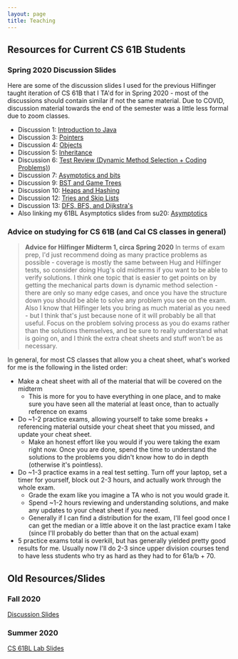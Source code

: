 ```yaml
---
layout: page
title: Teaching
---
```

## Resources for Current CS 61B Students
### Spring 2020 Discussion Slides
Here are some of the discussion slides I used for the previous Hilfinger taught iteration of CS 61B that I TA'd for in Spring 2020 - most of the discussions should contain similar if not the same material. Due to COVID, discussion material towards the end of the semester was a little less formal due to zoom classes. 
* Discussion 1: [Introduction to Java](https://docs.google.com/presentation/d/1jMOF3B0PNigePSyoJk9lAw-QA8XRKlzkiVGH_u1xOo4/edit?usp=sharing)
* Discussion 3: [Pointers](https://docs.google.com/presentation/d/1xzYI7uVcE-jwbIMFgS1qHG3PcWuqUOMCoN4mAv1MpHk/edit?usp=sharing)
* Discussion 4: [Objects](https://docs.google.com/presentation/d/16-BLSxvOGZ4iWqxX4rCWrNnBNlQtKXU1OuCd1RQ755c/edit?usp=sharing)
* Discussion 5: [Inheritance](https://docs.google.com/presentation/d/1qW72bwyEPeka_QD8Isd9lPRss92Q_NdoyjdqFmGL6Fw/edit?usp=sharing)
* Discussion 6: [Test Review (Dynamic Method Selection + Coding Problems)](https://docs.google.com/presentation/d/1usnYsnxqUU04_N5M4PDYPU8Tt-mQzfO0EaVdavApeZg/edit?usp=sharing))
* Discussion 7: [Asymptotics and bits](https://docs.google.com/presentation/d/1l4v-gLo7Fn9uKMg_Gdbj37VSVqEAF1P7vqb6NjjANEA/edit?usp=sharing)
* Discussion 9: [BST and Game Trees](https://docs.google.com/presentation/d/1USoEe7asvW4apDOz2UnkXGCLZuVMeq6anNQbc2vByHU/edit?usp=sharing)
* Discussion 10: [Heaps and Hashing](https://docs.google.com/presentation/d/11sVESRjwXlYhwA0KfmIPXhoVuFgMaGson48pX6eO32A/edit?usp=sharing)
* Discussion 12: [Tries and Skip Lists](https://docs.google.com/presentation/d/1wN7qfds_N1ph3A8GK8-U-kqCr4fnRUqgC7t_o7atBuI/edit?usp=sharing)
* Discussion 13: [DFS, BFS, and Dijkstra's](https://docs.google.com/presentation/d/1WiIGrAixqCmNz1nutO1lIhW5a6JR1jfus4z1lDxI6ho/edit?usp=sharing)
* Also linking my 61BL Asymptotics slides from su20: [Asymptotics](https://docs.google.com/presentation/d/1XISBZmmic0Djti92tNey1V7RISJBjGW90P4Awyqfpco/edit?usp=sharing)



### Advice on studying for CS 61B (and Cal CS classes in general)
> **Advice for Hilfinger Midterm 1, circa Spring 2020** 
> In terms of exam prep, I'd just recommend doing as many practice problems as possible - coverage is mostly the same between Hug and Hilfinger tests, so consider doing Hug's old midterms if you want to be able to verify solutions. I think one topic that is easier to get points on by getting the mechanical parts down is dynamic method selection - there are only so many edge cases, and once you have the structure down you should be able to solve any problem you see on the exam. Also I know that Hilfinger lets you bring as much material as you need - but I think that's just because none of it will probably be all that useful. Focus on the problem solving process as you do exams rather than the solutions themselves, and be sure to really understand what is going on, and I think the extra cheat sheets and stuff won't be as necessary.

In general, for most CS classes that allow you a cheat sheet, what's worked for me is the following in the listed order:
* Make a cheat sheet with all of the material that will be covered on the midterm
    * This is more for you to have everything in one place, and to make sure you have seen all the material at least once, than to actually reference on exams
* Do ~1-2 practice exams, allowing yourself to take some breaks + referencing material outside your cheat sheet that you missed, and update your cheat sheet.
    * Make an honest effort like you would if you were taking the exam right now. Once you are done, spend the time to understand the solutions to the problems you didn't know how to do in depth (otherwise it's pointless).
* Do ~1-3 practice exams in a real test setting. Turn off your laptop, set a timer for yourself, block out 2-3 hours, and actually work through the whole exam.
    * Grade the exam like you imagine a TA who is not you would grade it.
    * Spend ~1-2 hours reviewing and understanding solutions, and make any updates to your cheat sheet if you need.
    * Generally if I can find a distribution for the exam, I'll feel good once I can get the median or a little above it on the last practice exam I take (since I'll probably do better than that on the actual exam)
* 5 practice exams total is overkill, but has generally yielded pretty good results for me. Usually now I'll do 2-3 since upper division courses tend to have less students who try as hard as they had to for 61a/b + 70.

## Old Resources/Slides
### Fall 2020
[Discussion Slides](https://drive.google.com/drive/folders/1-jMUZ6cr4ai1WgmF_e-O063DLVlAos27?usp=sharing)

### Summer 2020
[CS 61BL Lab Slides](https://drive.google.com/drive/folders/15OjUxbW1_VKYhi053zBs8URIvqgogHXF?usp=sharing)


<!-- Here are some of the resources students have found particularly useful for 61B and 61BL over the semesters

## Asymptotics
Asymptotics has been a particularly complicated subject, and I for one did not pay enough attention to lecture or go to dicussion enough to catch onto things without the help of last minute CSM review sessions. When I took the course in  -->
